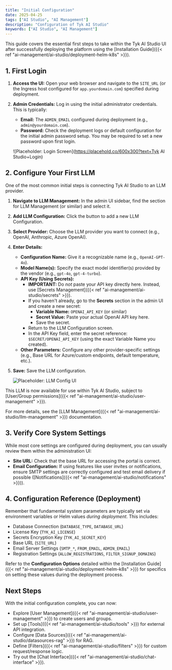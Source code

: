 ```yaml
---
title: "Initial Configuration"
date: 2025-04-25
tags: ["AI Studio", "AI Management"]
description: "Configuration of Tyk AI Studio"
keywords: ["AI Studio", "AI Management"]
---
```


This guide covers the essential first steps to take within the Tyk AI Studio UI after successfully deploying the platform using the [Installation Guide]({{< ref "ai-management/ai-studio/deployment-helm-k8s" >}}).

## 1. First Login

1.  **Access the UI:** Open your web browser and navigate to the `SITE_URL` (or the Ingress host configured for `app.yourdomain.com`) specified during deployment.
2.  **Admin Credentials:** Log in using the initial administrator credentials. This is typically:
    *   **Email:** The `ADMIN_EMAIL` configured during deployment (e.g., `admin@yourdomain.com`).
    *   **Password:** Check the deployment logs or default configuration for the initial admin password setup. You may be required to set a new password upon first login.

    ![Placeholder: Login Screen](https://placehold.co/600x300?text=Tyk AI Studio+Login)

## 2. Configure Your First LLM

One of the most common initial steps is connecting Tyk AI Studio to an LLM provider.

1.  **Navigate to LLM Management:** In the admin UI sidebar, find the section for LLM Management (or similar) and select it.
2.  **Add LLM Configuration:** Click the button to add a new LLM Configuration.
3.  **Select Provider:** Choose the LLM provider you want to connect (e.g., OpenAI, Anthropic, Azure OpenAI).
4.  **Enter Details:**
    *   **Configuration Name:** Give it a recognizable name (e.g., `OpenAI-GPT-4o`).
    *   **Model Name(s):** Specify the exact model identifier(s) provided by the vendor (e.g., `gpt-4o`, `gpt-4-turbo`).
    *   **API Key (Using Secrets):**
        *   **IMPORTANT:** Do *not* paste your API key directly here. Instead, use [Secrets Management]({{< ref "ai-management/ai-studio/secrets" >}}).
        *   If you haven't already, go to the **Secrets** section in the admin UI and create a new secret:
            *   **Variable Name:** `OPENAI_API_KEY` (or similar)
            *   **Secret Value:** Paste your actual OpenAI API key here.
            *   Save the secret.
        *   Return to the LLM Configuration screen.
        *   In the API Key field, enter the secret reference: `$SECRET/OPENAI_API_KEY` (using the exact Variable Name you created).
    *   **Other Parameters:** Configure any other provider-specific settings (e.g., Base URL for Azure/custom endpoints, default temperature, etc.).
5.  **Save:** Save the LLM configuration.

    ![Placeholder: LLM Config UI](https://placehold.co/600x400?text=LLM+Configuration+UI)

This LLM is now available for use within Tyk AI Studio, subject to [User/Group permissions]({{< ref "ai-management/ai-studio/user-management" >}}).

For more details, see the [LLM Management]({{< ref "ai-management/ai-studio/llm-management" >}}) documentation.

## 3. Verify Core System Settings

While most core settings are configured during deployment, you can usually review them within the administration UI:

*   **Site URL:** Check that the base URL for accessing the portal is correct.
*   **Email Configuration:** If using features like user invites or notifications, ensure SMTP settings are correctly configured and test email delivery if possible ([Notifications]({{< ref "ai-management/ai-studio/notifications" >}})).

## 4. Configuration Reference (Deployment)

Remember that fundamental system parameters are typically set via environment variables or Helm values *during deployment*. This includes:

*   Database Connection (`DATABASE_TYPE`, `DATABASE_URL`)
*   License Key (`TYK_AI_LICENSE`)
*   Secrets Encryption Key (`TYK_AI_SECRET_KEY`)
*   Base URL (`SITE_URL`)
*   Email Server Settings (`SMTP_*`, `FROM_EMAIL`, `ADMIN_EMAIL`)
*   Registration Settings (`ALLOW_REGISTRATIONS`, `FILTER_SIGNUP_DOMAINS`)

Refer to the **Configuration Options** detailed within the [Installation Guide]({{< ref "ai-management/ai-studio/deployment-helm-k8s" >}}) for specifics on setting these values during the deployment process.

## Next Steps

With the initial configuration complete, you can now:

*   Explore [User Management]({{< ref "ai-management/ai-studio/user-management" >}}) to create users and groups.
*   Set up [Tools]({{< ref "ai-management/ai-studio/tools" >}}) for external API integration.
*   Configure [Data Sources]({{< ref "ai-management/ai-studio/datasources-rag" >}}) for RAG.
*   Define [Filters]({{< ref "ai-management/ai-studio/filters" >}}) for custom request/response logic.
*   Try out the [Chat Interface]({{< ref "ai-management/ai-studio/chat-interface" >}}).
